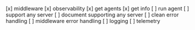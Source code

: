 [x] middleware
[x] observability
[x] get agents
[x] get info
[ ] run agent
[ ] support any server
[ ] document supporting any server
[ ] clean error handling
[ ] middleware error handling
[ ] logging
[ ] telemetry
